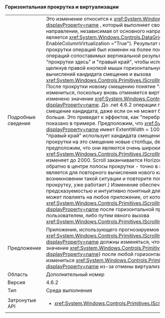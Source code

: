 ### <a name="horizontal-scrolling-and-virtualization"></a>Горизонтальная прокрутка и виртуализации

|   |   |
|---|---|
|Подробные сведения|Это изменение относится к <xref:System.Windows.Controls.ItemsControl?displayProperty=name> , который выполняет свой собственный виртуализации в направлении, независимая от основного направления прокрутки (главный пример является <xref:System.Windows.Controls.DataGrid?displayProperty=name> EnableColumnVirtualization =&quot;True&quot;).  Результат определенных горизонтальной прокрутки операций был изменен на более понятные и более аналогом результаты операций сопоставимых вертикальной результатов. Следующие операции &quot;прокрутки здесь&quot; и &quot;правый край&quot;, чтобы использовать имена из меню, получить, щелкнув правой кнопкой мыши горизонтальную полосу прокрутки.  Оба этих вычислений кандидата смещение и вызова <xref:System.Windows.Controls.Primitives.IScrollInfo.SetHorizontalOffset(System.Double)>. После прокрутки новому смещению понятие &quot;здесь&quot; или &quot;правый угол&quot; могло измениться, поскольку вновь отменяется виртуализированных содержимое было изменено значение <xref:System.Windows.Controls.Primitives.IScrollInfo.ExtentWidth?displayProperty=name>. До .net 4.6.2 операции прокрутки просто использует смещение кандидата, даже если он не может быть &quot;здесь&quot; или &quot;правый угол&quot; больше.  Это приведет к эффектов, как &quot;перебрасываются&quot; ползунком, наиболее показано в примере. Предположим, что <xref:System.Windows.Controls.DataGrid?displayProperty=name> имеет ExtentWidth = 1000 и ширина = 200.  Перейдите к &quot;правый край&quot; использует кандидата смещение 1000 200 = 800.  Во время прокрутки на это смещение новые столбцы, de-виртуализировать; давайте предположим, что они являются очень широкий, чтобы <xref:System.Windows.Controls.Primitives.IScrollInfo.ExtentWidth?displayProperty=name> изменяет до 2000.  Scroll заканчивается HorizontalOffset = 800 и бегунка &quot;клики&quot; обратно в центре полосы прокрутки - точно в 800/2000 = 40%. Изменение является для повторного вычисления нового кандидата смещения при возникновении такой ситуации и повторите попытку. (Это как вертикальную прокрутку, уже работает.) Изменение обеспечивает взаимодействие с большей предсказуемостью и интуитивно понятный для конечного пользователя, но он также может повлиять на любое приложение, от которого зависит точное значение <xref:System.Windows.Controls.Primitives.IScrollInfo.HorizontalOffset?displayProperty=name> после горизонтальной прокрутки ли вызван конечным пользователем, либо путем явного вызова <xref:System.Windows.Controls.Primitives.IScrollInfo.SetHorizontalOffset(System.Double)>.|
|Предложение|Приложения, использующего прогнозируемое значение для <xref:System.Windows.Controls.Primitives.IScrollInfo.HorizontalOffset?displayProperty=name> должны изменяться, чтобы получить фактическое значение (и значение <xref:System.Windows.Controls.Primitives.IScrollInfo.ExtentWidth?displayProperty=name>) после любой горизонтальной прокрутки, которые могут измениться <xref:System.Windows.Controls.Primitives.IScrollInfo.ExtentWidth?displayProperty=name> из-за отмены виртуализации.|
|Область|Дополнительный номер|
|Версия|4.6.2|
|Тип|Среда выполнения|
|Затронутые API|<ul><li><xref:System.Windows.Controls.Primitives.IScrollInfo?displayProperty=nameWithType></li></ul>|

